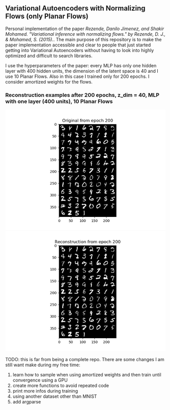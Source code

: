 ## Variational Autoencoders with Normalizing Flows (only Planar Flows)


Personal implementation of the paper *Rezende, Danilo Jimenez, and Shakir Mohamed. "Variational inference with normalizing flows." by Rezende, D. J., & Mohamed, S. (2015).*. 
The main purpose of this repository is to make the paper implementation accessible and clear to people
that just started getting into Variational Autoencoders without having to look into highly optimized and difficult to 
search libraries.

I use the hyperparameters of the paper: every MLP has only one hidden layer with 400 hidden units, the dimension
of the latent space is 40 and I use 10 Planar Flows. Also in this case I trained only for 200 epochs. I consider amortized weights
for the flows. 

### Reconstruction examples after 200 epochs, z_dim = 40, MLP with one layer (400 units), 10 Planar Flows

![alt text](readme_imgs/originals_epoch_200_example_0.png "Original MNIST example")
![alt text](readme_imgs/reconstruction_epoch_200_example_0.png "Reconstruction MNIST example")

TODO: this is far from being a complete repo. There are some changes I am still want
make during my free time:
1. learn how to sample when using amortized weights and then train until convergence using a GPU
2. create more functions to avoid repeated code
3. print more infos during training
4. using another dataset other than MNIST
5. add argparse